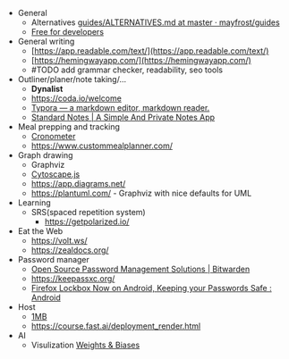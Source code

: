 - General
    - Alternatives [guides/ALTERNATIVES.md at master · mayfrost/guides](https://github.com/mayfrost/guides/blob/master/ALTERNATIVES.md)
    - [Free for developers](https://free-for.dev/#/)
- General writing
    - [https://app.readable.com/text/](https://app.readable.com/text/)
    - [https://hemingwayapp.com/](https://hemingwayapp.com/)
    - #TODO add grammar checker, readability, seo tools
- Outliner/planer/note taking/...
    - **Dynalist**
    - https://coda.io/welcome
    - [Typora — a markdown editor, markdown reader.](https://typora.io/)
    - [Standard Notes | A Simple And Private Notes App](https://standardnotes.org/)
- Meal prepping and tracking
    - [Cronometer](https://cronometer.com/)
    - https://www.custommealplanner.com/
- Graph drawing
    - Graphviz
    - [Cytoscape.js](http://js.cytoscape.org/)
    - https://app.diagrams.net/
    - https://plantuml.com/  - Graphviz with nice defaults for UML
- Learning
    - SRS(spaced repetition system)
        - https://getpolarized.io/
- Eat the Web
    - https://volt.ws/
    - https://zealdocs.org/
- Password manager
    - [Open Source Password Management Solutions | Bitwarden](https://bitwarden.com/)
    - https://keepassxc.org/
    - [Firefox Lockbox Now on Android, Keeping your Passwords Safe : Android](https://www.reddit.com/r/Android/comments/b5pz8k/firefox_lockbox_now_on_android_keeping_your/)
- Host
    - [1MB](https://1mb.site/)
    - https://course.fast.ai/deployment_render.html
- AI
    - Visulization [Weights & Biases](https://app.wandb.ai/)
